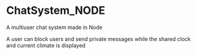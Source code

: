 # ChatSystem_NODE
A multiuser chat system made in Node

A user can block users and send private messages while the shared clock and current climate is displayed
